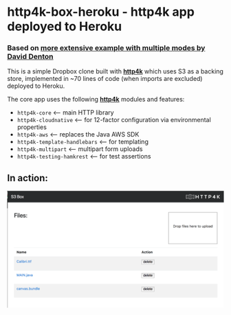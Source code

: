 # http4k-box-heroku - http4k app deployed to Heroku 

### Based on [more extensive example with multiple modes by David Denton](https://github.com/daviddenton/http4kbox)

This is a simple Dropbox clone built with [**http4k**](https://http4k.org) which uses S3 as a backing store, 
implemented in ~70 lines of code (when imports are excluded) deployed to Heroku. 

The core app uses the following [**http4k**](https://http4k.org) modules and features:

- `http4k-core` <-- main HTTP library
- `http4k-cloudnative` <-- for 12-factor configuration via environmental properties
- `http4k-aws` <-- replaces the Java AWS SDK
- `http4k-template-handlebars` <-- for templating
- `http4k-multipart` <-- multipart form uploads
- `http4k-testing-hamkrest` <-- for test assertions


## In action:

<img src="https://github.com/daviddenton/http4k-demo-s3box/raw/master/screenshot.png"/>
